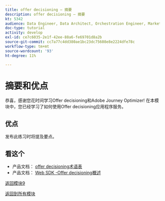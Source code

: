 ```yaml
---
title: offer decisioning — 摘要
description: offer decisioning — 摘要
kt: 5342
audience: Data Engineer, Data Architect, Orchestration Engineer, Marketer
doc-type: tutorial
activity: develop
exl-id: ce7c6035-2e1f-42ee-88a6-fe69701d8a2b
source-git-commit: cc7a77c4dd380ae1bc23dc75608e8e2224dfe78c
workflow-type: tm+mt
source-wordcount: '93'
ht-degree: 11%

---
```


# 摘要和优点

恭喜，感谢您花时间学习Offer decisioning和Adobe Journey Optimizer!
在本模块中，您已经学习了如何使用Offer decisioning应用程序服务。

## 优点

发布此练习时将提及要点。

## 看这个

- 产品文档： [offer decisioning术语表](https://experienceleague.adobe.com/docs/journey-optimizer/using/offer-decisioniong/get-started-decision/starting-offer-decisioning.html#glossary?lang=en)
- 产品文档： [Web SDK -Offer decisioning概述](https://experienceleague.adobe.com/docs/experience-platform/edge/personalization/offer-decisioning/offer-decisioning-overview.html?lang=zh-Hans)

[返回模块9](./offer-decisioning.md)

[返回到所有模块](../../overview.md)

